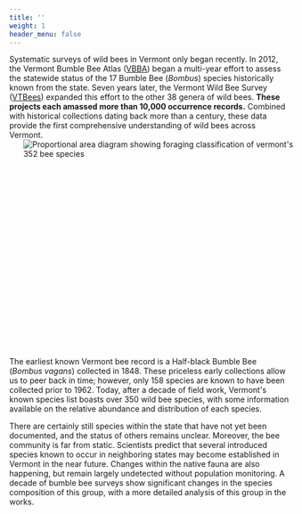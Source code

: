 ```yaml
---
title: ''
weight: 1
header_menu: false
---
```


<div class="row">
  <div class="col-lg-6">
Systematic surveys of wild bees in Vermont only began recently. In 2012, the Vermont Bumble Bee Atlas (<a href="https://val.vtecostudies.org/projects/bumble-bee-atlas/" target=”blank_”><u>VBBA</u></a>) began a multi-year effort to assess the statewide status of the 17 Bumble Bee (<i>Bombus</i>) species historically known from the state. Seven years later, the Vermont Wild Bee Survey (<a href="https://val.vtecostudies.org/projects/vtbees/" target=”blank_”><u>VTBees</u></a>) expanded this effort to the other 38 genera of wild bees. <b>These projects each amassed more than 10,000 occurrence records.</b> Combined with historical collections dating back more than a century, these data provide the first comprehensive understanding of wild bees across Vermont.

</div>
<div class="col-lg-6" style="height: 10%; width: 100%; padding-left: 5%;">
<img src="https://stateofbees.vtatlasoflife.org/images/classification_bees_vt_infographic.png" alt="Proportional area diagram showing foraging classification of vermont's 352 bee species">
</div>
</div>
The earliest known Vermont bee record is a Half-black Bumble Bee (<i>Bombus vagans</i>) collected in 1848. These priceless early collections allow us to peer back in time; however, only 158 species are known to have been collected prior to 1962. Today, after a decade of field work, Vermont's known species list boasts over 350 wild bee species, with some information available  on the relative abundance and distribution of each species.

There are certainly still species within the state that have not yet been documented, and the status of others remains unclear. Moreover, the bee community is far from static. Scientists predict that several introduced species known to occur in neighboring states may become established in Vermont in the near future. Changes within the native fauna are also happening, but remain largely undetected without population monitoring. A decade of bumble bee surveys show significant changes in the species composition of this group, with a more detailed analysis of this group in the works.
